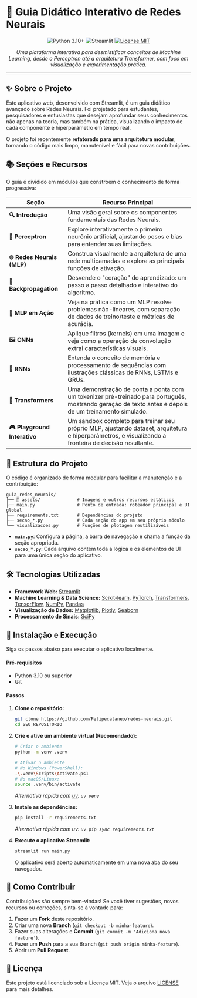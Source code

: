 # 🧠 Guia Didático Interativo de Redes Neurais

<p align="center">
  <img src="https://img.shields.io/badge/Python-3.10+-blue.svg" alt="Python 3.10+">
  <img src="https://img.shields.io/badge/Streamlit-1.35+-ff4b4b.svg" alt="Streamlit">
  <a href="LICENSE"><img src="https://img.shields.io/badge/License-MIT-green.svg" alt="License MIT"></a>
</p>

<p align="center">
  <i>Uma plataforma interativa para desmistificar conceitos de Machine Learning, desde o Perceptron até a arquitetura Transformer, com foco em visualização e experimentação prática.</i>
</p>

---


## ✨ Sobre o Projeto

Este aplicativo web, desenvolvido com Streamlit, é um guia didático avançado sobre Redes Neurais. Foi projetado para estudantes, pesquisadores e entusiastas que desejam aprofundar seus conhecimentos não apenas na teoria, mas também na prática, visualizando o impacto de cada componente e hiperparâmetro em tempo real.

O projeto foi recentemente **refatorado para uma arquitetura modular**, tornando o código mais limpo, manutenível e fácil para novas contribuições.

## 📚 Seções e Recursos

O guia é dividido em módulos que constroem o conhecimento de forma progressiva:

| Seção                        | Recurso Principal                                                                                                     |
| ---------------------------- | --------------------------------------------------------------------------------------------------------------------- |
| **🔍 Introdução**            | Uma visão geral sobre os componentes fundamentais das Redes Neurais.                                                  |
| **🔧 Perceptron**             | Explore interativamente o primeiro neurônio artificial, ajustando pesos e bias para entender suas limitações.           |
| **🌐 Redes Neurais (MLP)**   | Construa visualmente a arquitetura de uma rede multicamadas e explore as principais funções de ativação.              |
| **🔄 Backpropagation**      | Desvende o "coração" do aprendizado: um passo a passo detalhado e interativo do algoritmo.                             |
| **🧠 MLP em Ação**           | Veja na prática como um MLP resolve problemas não-lineares, com separação de dados de treino/teste e métricas de acurácia. |
| **🖼️ CNNs**                  | Aplique filtros (kernels) em uma imagem e veja como a operação de convolução extrai características visuais.           |
| **📜 RNNs**                  | Entenda o conceito de memória e processamento de sequências com ilustrações clássicas de RNNs, LSTMs e GRUs.            |
| **🤖 Transformers**          | Uma demonstração de ponta a ponta com um tokenizer pré-treinado para português, mostrando geração de texto antes e depois de um treinamento simulado. |
| **🎮 Playground Interativo** | Um sandbox completo para treinar seu próprio MLP, ajustando dataset, arquitetura e hiperparâmetros, e visualizando a fronteira de decisão resultante. |


## 📂 Estrutura do Projeto

O código é organizado de forma modular para facilitar a manutenção e a contribuição:

```
guia_redes_neurais/
├── 📂 assets/              # Imagens e outros recursos estáticos
├── main.py                # Ponto de entrada: roteador principal e UI global
├── requirements.txt       # Dependências do projeto
├── secao_*.py             # Cada seção do app em seu próprio módulo
└── visualizacoes.py       # Funções de plotagem reutilizáveis
```

- **`main.py`**: Configura a página, a barra de navegação e chama a função da seção apropriada.
- **`secao_*.py`**: Cada arquivo contém toda a lógica e os elementos de UI para uma única seção do aplicativo.

## 🛠️ Tecnologias Utilizadas

- **Framework Web:** [Streamlit](https://streamlit.io/)
- **Machine Learning & Data Science:** [Scikit-learn](https://scikit-learn.org/), [PyTorch](https://pytorch.org/), [Transformers](https://huggingface.co/docs/transformers/index), [TensorFlow](https://www.tensorflow.org/), [NumPy](https://numpy.org/), [Pandas](https://pandas.pydata.org/)
- **Visualização de Dados:** [Matplotlib](https://matplotlib.org/), [Plotly](https://plotly.com/), [Seaborn](https://seaborn.pydata.org/)
- **Processamento de Sinais:** [SciPy](https://scipy.org/)

## 🚀 Instalação e Execução

Siga os passos abaixo para executar o aplicativo localmente.

#### Pré-requisitos
- Python 3.10 ou superior
- Git

#### Passos

1.  **Clone o repositório:**
    ```bash
    git clone https://github.com/Felipecataneo/redes-neurais.git
    cd SEU_REPOSITORIO
    ```

2.  **Crie e ative um ambiente virtual (Recomendado):**
    ```bash
    # Criar o ambiente
    python -m venv .venv

    # Ativar o ambiente
    # No Windows (PowerShell):
    .\.venv\Scripts\Activate.ps1
    # No macOS/Linux:
    source .venv/bin/activate
    ```
    *Alternativa rápida com [uv](https://github.com/astral-sh/uv): `uv venv`*

3.  **Instale as dependências:**
    ```bash
    pip install -r requirements.txt
    ```
    *Alternativa rápida com uv: `uv pip sync requirements.txt`*


4.  **Execute o aplicativo Streamlit:**
    ```bash
    streamlit run main.py
    ```
    O aplicativo será aberto automaticamente em uma nova aba do seu navegador.

## 🤝 Como Contribuir

Contribuições são sempre bem-vindas! Se você tiver sugestões, novos recursos ou correções, sinta-se à vontade para:

1.  Fazer um **Fork** deste repositório.
2.  Criar uma nova **Branch** (`git checkout -b minha-feature`).
3.  Fazer suas alterações e **Commit** (`git commit -m 'Adiciona nova feature'`).
4.  Fazer um **Push** para a sua Branch (`git push origin minha-feature`).
5.  Abrir um **Pull Request**.

## 📄 Licença

Este projeto está licenciado sob a Licença MIT. Veja o arquivo [LICENSE](LICENSE) para mais detalhes.
